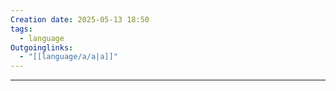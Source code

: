 ```yaml
---
Creation date: 2025-05-13 18:50
tags:
  - language
Outgoinglinks:
  - "[[language/a/a|a]]"
---
```

---
